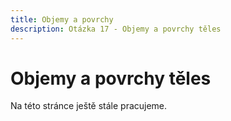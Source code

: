 ```yaml
---
title: Objemy a povrchy
description: Otázka 17 - Objemy a povrchy těles
---
```


# Objemy a povrchy těles

Na této stránce ještě stále pracujeme.
